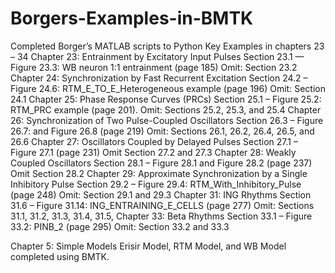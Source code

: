 # Borgers-Examples-in-BMTK

Completed Borger’s MATLAB scripts to Python Key Examples in chapters 23 – 34
Chapter 23: Entrainment by Excitatory Input Pulses
Section 23.1 — Figure 23.3: WB neuron 1:1 entrainment (page 185)
Omit:  Section 23.2
Chapter 24: Synchronization by Fast Recurrent Excitation
Section 24.2 – Figure 24.6: RTM_E_TO_E_Heterogeneous example (page 196)
Omit: Section 24.1
Chapter 25: Phase Response Curves (PRCs)
Section 25.1 – Figure 25.2: RTM_PRC  example (page 201). 
Omit: Sections 25.2, 25.3, and 25.4
Chapter 26: Synchronization of Two Pulse-Coupled Oscillators
Section 26.3 – Figure 26.7: and Figure 26.8 (page 219)
Omit:  Sections 26.1, 26.2, 26.4, 26.5, and 26.6
Chapter 27: Oscillators Coupled by Delayed Pulses
	Section 27.1 – Figure 27.1 (page 231)
Omit Section 27.2 and 27.3
Chapter 28: Weakly Coupled Oscillators
Section 28.1 – Figure 28.1 and Figure 28.2 (page 237)
Omit Section 28.2
Chapter 29: Approximate Synchronization by a Single Inhibitory Pulse
Section 29.2 – Figure 29.4: RTM_With_Inhibitory_Pulse (page 248)
Omit: Section 29.1 and 29.3
Chapter 31: ING Rhythms
Section 31.6 – Figure 31.14: ING_ENTRAINING_E_CELLS (page 277)
Omit: Sections 31.1, 31.2, 31.3, 31.4, 31.5, 
Chapter 33: Beta Rhythms
Section 33.1 – Figure 33.2: PINB_2 (page 295)
Omit: Section 33.2 and 33.3


Chapter 5: Simple Models
Erisir Model, RTM Model, and WB Model completed using BMTK.
